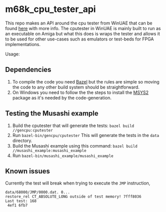 # m68k_cpu_tester_api

This repo makes an API around the cpu tester from WinUAE that can be found [here](https://github.com/tonioni/WinUAE/tree/master/cputest) with more info. The cputester in WinUAE is mainly built to run as an executable on Amiga but what this does is wraps the tester and allows it to be used for other use-cases such as emulators or test-beds for FPGA implementations.

Usage:

## Dependencies

1. To compile the code you need [Bazel](https://bazel.build) but the rules are simple so moving the code to any other build system should be straightforward.
2. On Windows you need to follow the the steps to install the [MSYS2](https://docs.bazel.build/versions/master/install-windows.htm) package as it's needed by the code-generation.

## Testing the Musashi example

1. Build the cputester that will generate the tests: `bazel build //gencpu:cputester`
2. Run `bazel-bin/gencpu/cputester` This will generate the tests in the `data` directory.
3. Build the Musashi example using this command: `bazel build //musashi_example:musashi_example`
4. Run `bazel-bin/musashi_example/musashi_example`

## Known issues

Currently the test will break when trying to execute the `JMP` instruction,

```
data/68000/JMP/0000.dat. 0...
restore_rel CT_ABSOLUTE_LONG outside of test memory! 7fff8036
Last test: 168
 4ef1 6fb7
```
